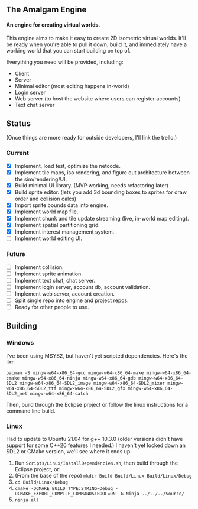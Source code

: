 ## The Amalgam Engine
#### An engine for creating virtual worlds.
This engine aims to make it easy to create 2D isometric virtual worlds. It'll be ready when you're able to pull it down, build it, and immediately have a working world that you can start building on top of.

Everything you need will be provided, including:
* Client
* Server
* Minimal editor (most editing happens in-world)
* Login server
* Web server (to host the website where users can register accounts)
* Text chat server

## Status
(Once things are more ready for outside developers, I'll link the trello.)
### Current
- [x] Implement, load test, optimize the netcode.
- [x] Implement tile maps, iso rendering, and figure out architecture between the sim/rendering/UI.
- [x] Build minimal UI library. (MVP working, needs refactoring later)
- [x] Build sprite editor. (lets you add 3d bounding boxes to sprites for draw order and collision calcs)
- [x] Import sprite bounds data into engine.
- [x] Implement world map file.
- [x] Implement chunk and tile update streaming (live, in-world map editing).
- [x] Implement spatial partitioning grid.
- [x] Implement interest management system.
- [ ] Implement world editing UI.

### Future
- [ ] Implement collision.
- [ ] Implement sprite animation.
- [ ] Implement text chat, chat server.
- [ ] Implement login server, account db, account validation.
- [ ] Implement web server, account creation.
- [ ] Split single repo into engine and project repos.
- [ ] Ready for other people to use.

## Building
### Windows
I've been using MSYS2, but haven't yet scripted dependencies. Here's the list:

    pacman -S mingw-w64-x86_64-gcc mingw-w64-x86_64-make mingw-w64-x86_64-cmake mingw-w64-x86_64-ninja mingw-w64-x86_64-gdb mingw-w64-x86_64-SDL2 mingw-w64-x86_64-SDL2_image mingw-w64-x86_64-SDL2_mixer mingw-w64-x86_64-SDL2_ttf mingw-w64-x86_64-SDL2_gfx mingw-w64-x86_64-SDL2_net mingw-w64-x86_64-catch
    
Then, build through the Eclipse project or follow the linux instructions for a command line build.

### Linux
Had to update to Ubuntu 21.04 for g++ 10.3.0 (older versions didn't have support for some C++20 features I needed.)
I haven't yet locked down an SDL2 or CMake version, we'll see where it ends up.

1. Run `Scripts/Linux/InstallDependencies.sh`, then build through the Eclipse project, or:
2. (From the base of the repo) `mkdir Build Build/Linux Build/Linux/Debug`
3. `cd Build/Linux/Debug`
4. `cmake -DCMAKE_BUILD_TYPE:STRING=Debug -DCMAKE_EXPORT_COMPILE_COMMANDS:BOOL=ON -G Ninja ../../../Source/`
5. `ninja all`
